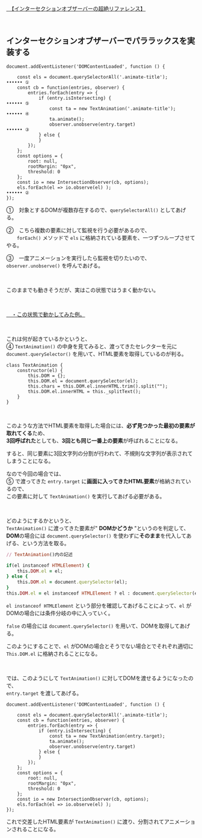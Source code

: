 
<br>

[　【インターセクションオブザーバーの超絶リファレンス】](https://github.com/tamayura8823spirit/siteExample02/blob/main/%E5%8F%82%E8%80%83%E7%94%A8%E3%82%B3%E3%83%BC%E3%83%88%E3%82%99%E9%9B%86/JavaScript%E5%85%A8%E8%88%AC/Code%20Mafia/%E3%82%A4%E3%83%B3%E3%82%BF%E3%83%BC%E3%82%BB%E3%82%AF%E3%82%B7%E3%83%A7%E3%83%B3%E3%82%AA%E3%83%96%E3%82%B6%E3%83%BC%E3%83%90%E3%83%BC.md)

<br>

## インターセクションオブザーバーでパララックスを実装する

```4D
document.addEventListener('DOMContentLoaded', function () {
    
    const els = document.querySelectorAll('.animate-title');            •••••• ①
    const cb = function(entries, observer) {
        entries.forEach(entry => {
            if (entry.isIntersecting) {                                 •••••• ⑤
                const ta = new TextAnimation('.animate-title');         •••••• ④
                ta.animate();
                observer.unobserve(entry.target)                        •••••• ③
            } else {
            }
        });
    };
    const options = {
        root: null,
        rootMargin: "0px",
        threshold: 0
    };
    const io = new IntersectionObserver(cb, options);
    els.forEach(el => io.observe(el) );                                 •••••• ②
});
```

①　対象とするDOMが複数存在するので、`querySelectorAll()` としてあげる。  

②　こちら複数の要素に対して監視を行う必要があるので、  
　　`forEach()` メソッドで `els` に格納されている要素を、一つずつループさせてやる。  

③　一度アニメーションを実行したら監視を切りたいので、`observer.unobserve()` を呼んであげる。  

<br>

このままでも動きそうだが、実はこの状態ではうまく動かない。  

<br>

[　・この状態で動かしてみた例。](https://tamayura8823spirit.github.io/siteExample02/JavaScript/Code%20Mafia/%E3%82%A4%E3%83%B3%E3%82%BF%E3%83%BC%E3%82%BB%E3%82%AF%E3%82%B7%E3%83%A7%E3%83%B3%E3%82%AA%E3%83%96%E3%82%B6%E3%83%BC%E3%83%90%E3%83%BC%E3%81%A7%E3%83%91%E3%83%A9%E3%83%A9%E3%83%83%E3%82%AF%E3%82%B9%E3%82%92%E5%AE%9F%E8%A3%85%E3%81%99%E3%82%8B/%E5%A4%B1%E6%95%97%E4%BE%8B/index.html)

<br>

これは何が起きているかというと、  
④ `TextAnimation()` の中身を見てみると、渡ってきたセレクターを元に `document.querySelector()` を用いて、HTML要素を取得しているのが判る。  

```4D
class TextAnimation {
    constructor(el) {
        this.DOM = {};
        this.DOM.el = document.querySelector(el);
        this.chars = this.DOM.el.innerHTML.trim().split("");
        this.DOM.el.innerHTML = this._splitText();
    }
}
```

<br>

このような方法でHTML要素を取得した場合には、**必ず見つかった最初の要素が取れてくる**ため、  
**3回呼ばれた**としても、**3回とも同じ一番上の要素**が呼ばれることになる。  

すると、同じ要素に3回文字列の分割が行われて、不規則な文字列が表示されてしまうことになる。  

なので今回の場合では、  
⑤ で渡ってきた `entry.target` に**画面に入ってきたHTML要素**が格納されているので、  
この要素に対して `TextAnimation()` を実行してあげる必要がある。  

<br>

どのようにするかというと、  
`TextAnimation()` に渡ってきた要素が" **DOMかどうか** "というのを判定して、  
**DOM**の場合には `document.querySelector()` を使わずに**そのまま**を代入してあげる、という方法を取る。  

```rb
// TextAnimation()内の記述

if(el instanceof HTMLElement) {
    this.DOM.el = el;
} else {
    this.DOM.el = document.querySelector(el);
}
this.DOM.el = el instanceof HTMLElement ? el : document.querySelector(el);
```

`el instanceof HTMLElement` という部分を確認してあげることによって、`el` がDOMの場合には条件分岐の中に入っていく。  

`false` の場合には `document.querySelector()` を用いて、DOMを取得してあげる。  

このようにすることで、`el` がDOMの場合とそうでない場合とでそれぞれ適切に `This.DOM.el` に格納されることになる。  

<br>

では、このようにして `TextAnimation()` に対してDOMを渡せるようになったので、  
`entry.target` を渡してあげる。  

```4D
document.addEventListener('DOMContentLoaded', function () {
    
    const els = document.querySelectorAll('.animate-title');
    const cb = function(entries, observer) {
        entries.forEach(entry => {
            if (entry.isIntersecting) {
                const ta = new TextAnimation(entry.target);
                ta.animate();
                observer.unobserve(entry.target)
            } else {
            }
        });
    };
    const options = {
        root: null,
        rootMargin: "0px",
        threshold: 0
    };
    const io = new IntersectionObserver(cb, options);
    els.forEach(el => io.observe(el) );
});
```

これで交差したHTML要素が `TextAnimation()` に渡り、分割されてアニメーションされることになる。  

